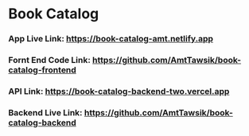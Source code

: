 # Book Catalog

### App Live Link: https://book-catalog-amt.netlify.app
### Fornt End Code Link: https://github.com/AmtTawsik/book-catalog-frontend


### API Link: https://book-catalog-backend-two.vercel.app
### Backend Live Link: https://github.com/AmtTawsik/book-catalog-backend
